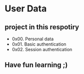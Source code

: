 # User Data
## project in this respotiry
* 0x00. Personal data
* 0x01. Basic authentication
* 0x02. Session authentication
## Have fun learning ;)
